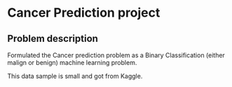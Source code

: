 # Cancer Prediction project
## Problem description
Formulated the Cancer prediction problem as a Binary Classification (either
malign or benign) machine learning problem. </br>

This data sample is small and got from Kaggle.
